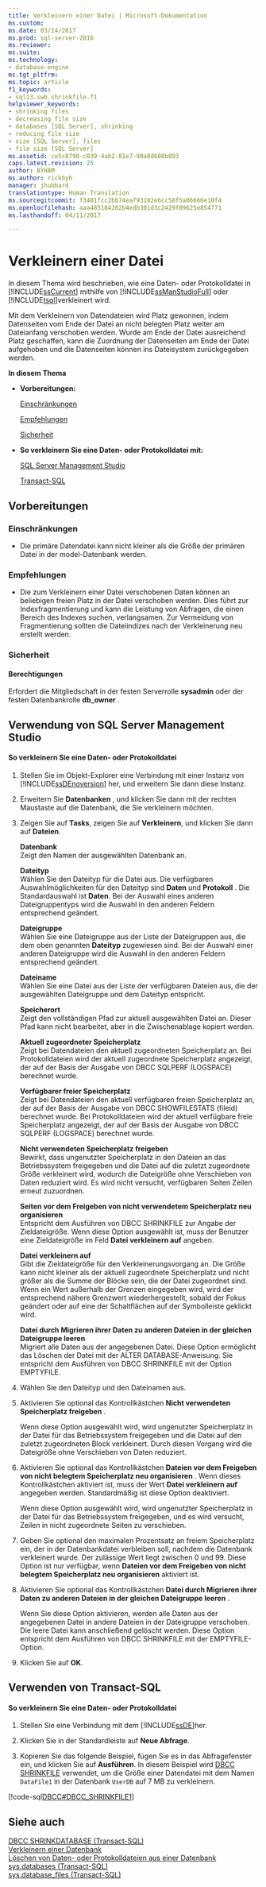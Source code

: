 ```yaml
---
title: Verkleinern einer Datei | Microsoft-Dokumentation
ms.custom: 
ms.date: 03/14/2017
ms.prod: sql-server-2016
ms.reviewer: 
ms.suite: 
ms.technology:
- database-engine
ms.tgt_pltfrm: 
ms.topic: article
f1_keywords:
- sql13.swb.shrinkfile.f1
helpviewer_keywords:
- shrinking files
- decreasing file size
- databases [SQL Server], shrinking
- reducing file size
- size [SQL Server], files
- file size [SQL Server]
ms.assetid: ce5c8798-c039-4ab2-81e7-90a8d688b893
caps.latest.revision: 25
author: BYHAM
ms.author: rickbyh
manager: jhubbard
translationtype: Human Translation
ms.sourcegitcommit: f3481fcc2bb74eaf93182e6cc58f5a06666e10f4
ms.openlocfilehash: aaa485184202b4edb301d3c2429f09625e854771
ms.lasthandoff: 04/11/2017

---
```

# <a name="shrink-a-file"></a>Verkleinern einer Datei
  In diesem Thema wird beschrieben, wie eine Daten- oder Protokolldatei in [!INCLUDE[ssCurrent](../../includes/sscurrent-md.md)] mithilfe von [!INCLUDE[ssManStudioFull](../../includes/ssmanstudiofull-md.md)] oder [!INCLUDE[tsql](../../includes/tsql-md.md)]verkleinert wird.  
  
 Mit dem Verkleinern von Datendateien wird Platz gewonnen, indem Datenseiten vom Ende der Datei an nicht belegten Platz weiter am Dateianfang verschoben werden. Wurde am Ende der Datei ausreichend Platz geschaffen, kann die Zuordnung der Datenseiten am Ende der Datei aufgehoben und die Datenseiten können ins Dateisystem zurückgegeben werden.  
  
 **In diesem Thema**  
  
-   **Vorbereitungen:**  
  
     [Einschränkungen](#Restrictions)  
  
     [Empfehlungen](#Recommendations)  
  
     [Sicherheit](#Security)  
  
-   **So verkleinern Sie eine Daten- oder Protokolldatei mit:**  
  
     [SQL Server Management Studio](#SSMSProcedure)  
  
     [Transact-SQL](#TsqlProcedure)  
  
##  <a name="BeforeYouBegin"></a> Vorbereitungen  
  
###  <a name="Restrictions"></a> Einschränkungen  
  
-   Die primäre Datendatei kann nicht kleiner als die Größe der primären Datei in der model-Datenbank werden.  
  
###  <a name="Recommendations"></a> Empfehlungen  
  
-   Die zum Verkleinern einer Datei verschobenen Daten können an beliebigen freien Platz in der Datei verschoben werden. Dies führt zur Indexfragmentierung und kann die Leistung von Abfragen, die einen Bereich des Indexes suchen, verlangsamen. Zur Vermeidung von Fragmentierung sollten die Dateiindizes nach der Verkleinerung neu erstellt werden.  
  
###  <a name="Security"></a> Sicherheit  
  
####  <a name="Permissions"></a> Berechtigungen  
 Erfordert die Mitgliedschaft in der festen Serverrolle **sysadmin** oder der festen Datenbankrolle **db_owner** .  
  
##  <a name="SSMSProcedure"></a> Verwendung von SQL Server Management Studio  
  
#### <a name="to-shrink-a-data-or-log-file"></a>So verkleinern Sie eine Daten- oder Protokolldatei  
  
1.  Stellen Sie im Objekt-Explorer eine Verbindung mit einer Instanz von [!INCLUDE[ssDEnoversion](../../includes/ssdenoversion-md.md)] her, und erweitern Sie dann diese Instanz.  
  
2.  Erweitern Sie **Datenbanken** , und klicken Sie dann mit der rechten Maustaste auf die Datenbank, die Sie verkleinern möchten.  
  
3.  Zeigen Sie auf **Tasks**, zeigen Sie auf **Verkleinern**, und klicken Sie dann auf **Dateien**.  
  
     **Datenbank**  
     Zeigt den Namen der ausgewählten Datenbank an.  
  
     **Dateityp**  
     Wählen Sie den Dateityp für die Datei aus. Die verfügbaren Auswahlmöglichkeiten für den Dateityp sind **Daten** und **Protokoll** . Die Standardauswahl ist **Daten**. Bei der Auswahl eines anderen Dateigruppentyps wird die Auswahl in den anderen Feldern entsprechend geändert.  
  
     **Dateigruppe**  
     Wählen Sie eine Dateigruppe aus der Liste der Dateigruppen aus, die dem oben genannten **Dateityp** zugewiesen sind. Bei der Auswahl einer anderen Dateigruppe wird die Auswahl in den anderen Feldern entsprechend geändert.  
  
     **Dateiname**  
     Wählen Sie eine Datei aus der Liste der verfügbaren Dateien aus, die der ausgewählten Dateigruppe und dem Dateityp entspricht.  
  
     **Speicherort**  
     Zeigt den vollständigen Pfad zur aktuell ausgewählten Datei an. Dieser Pfad kann nicht bearbeitet, aber in die Zwischenablage kopiert werden.  
  
     **Aktuell zugeordneter Speicherplatz**  
     Zeigt bei Datendateien den aktuell zugeordneten Speicherplatz an. Bei Protokolldateien wird der aktuell zugeordnete Speicherplatz angezeigt, der auf der Basis der Ausgabe von DBCC SQLPERF (LOGSPACE) berechnet wurde.  
  
     **Verfügbarer freier Speicherplatz**  
     Zeigt bei Datendateien den aktuell verfügbaren freien Speicherplatz an, der auf der Basis der Ausgabe von DBCC SHOWFILESTATS (fileid) berechnet wurde. Bei Protokolldateien wird der aktuell verfügbare freie Speicherplatz angezeigt, der auf der Basis der Ausgabe von DBCC SQLPERF (LOGSPACE) berechnet wurde.  
  
     **Nicht verwendeten Speicherplatz freigeben**  
     Bewirkt, dass ungenutzter Speicherplatz in den Dateien an das Betriebssystem freigegeben und die Datei auf die zuletzt zugeordnete Größe verkleinert wird, wodurch die Dateigröße ohne Verschieben von Daten reduziert wird. Es wird nicht versucht, verfügbaren Seiten Zeilen erneut zuzuordnen.  
  
     **Seiten vor dem Freigeben von nicht verwendetem Speicherplatz neu organisieren**  
     Entspricht dem Ausführen von DBCC SHRINKFILE zur Angabe der Zieldateigröße. Wenn diese Option ausgewählt ist, muss der Benutzer eine Zieldateigröße im Feld **Datei verkleinern auf** angeben.  
  
     **Datei verkleinern auf**  
     Gibt die Zieldateigröße für den Verkleinerungsvorgang an. Die Größe kann nicht kleiner als der aktuell zugeordnete Speicherplatz und nicht größer als die Summe der Blöcke sein, die der Datei zugeordnet sind. Wenn ein Wert außerhalb der Grenzen eingegeben wird, wird der entsprechend nähere Grenzwert wiederhergestellt, sobald der Fokus geändert oder auf eine der Schaltflächen auf der Symbolleiste geklickt wird.  
  
     **Datei durch Migrieren ihrer Daten zu anderen Dateien in der gleichen Dateigruppe leeren**  
     Migriert alle Daten aus der angegebenen Datei. Diese Option ermöglicht das Löschen der Datei mit der ALTER DATABASE-Anweisung. Sie entspricht dem Ausführen von DBCC SHRINKFILE mit der Option EMPTYFILE.  
  
4.  Wählen Sie den Dateityp und den Dateinamen aus.  
  
5.  Aktivieren Sie optional das Kontrollkästchen **Nicht verwendeten Speicherplatz freigeben** .  
  
     Wenn diese Option ausgewählt wird, wird ungenutzter Speicherplatz in der Datei für das Betriebssystem freigegeben und die Datei auf den zuletzt zugeordneten Block verkleinert. Durch diesen Vorgang wird die Dateigröße ohne Verschieben von Daten reduziert.  
  
6.  Aktivieren Sie optional das Kontrollkästchen **Dateien vor dem Freigeben von nicht belegtem Speicherplatz neu organisieren** . Wenn dieses Kontrollkästchen aktiviert ist, muss der Wert **Datei verkleinern auf** angegeben werden. Standardmäßig ist diese Option deaktiviert.  
  
     Wenn diese Option ausgewählt wird, wird ungenutzter Speicherplatz in der Datei für das Betriebssystem freigegeben, und es wird versucht, Zeilen in nicht zugeordnete Seiten zu verschieben.  
  
7.  Geben Sie optional den maximalen Prozentsatz an freiem Speicherplatz ein, der in der Datenbankdatei verbleiben soll, nachdem die Datenbank verkleinert wurde. Der zulässige Wert liegt zwischen 0 und 99. Diese Option ist nur verfügbar, wenn **Dateien vor dem Freigeben von nicht belegtem Speicherplatz neu organisieren** aktiviert ist.  
  
8.  Aktivieren Sie optional das Kontrollkästchen **Datei durch Migrieren ihrer Daten zu anderen Dateien in der gleichen Dateigruppe leeren** .  
  
     Wenn Sie diese Option aktivieren, werden alle Daten aus der angegebenen Datei in andere Dateien in der Dateigruppe verschoben. Die leere Datei kann anschließend gelöscht werden. Diese Option entspricht dem Ausführen von DBCC SHRINKFILE mit der EMPTYFILE-Option.  
  
9. Klicken Sie auf **OK**.  
  
##  <a name="TsqlProcedure"></a> Verwenden von Transact-SQL  
  
#### <a name="to-shrink-a-data-or-log-file"></a>So verkleinern Sie eine Daten- oder Protokolldatei  
  
1.  Stellen Sie eine Verbindung mit dem [!INCLUDE[ssDE](../../includes/ssde-md.md)]her.  
  
2.  Klicken Sie in der Standardleiste auf **Neue Abfrage**.  
  
3.  Kopieren Sie das folgende Beispiel, fügen Sie es in das Abfragefenster ein, und klicken Sie auf **Ausführen**. In diesem Beispiel wird [DBCC SHRINKFILE](../../t-sql/database-console-commands/dbcc-shrinkfile-transact-sql.md) verwendet, um die Größe einer Datendatei mit dem Namen `DataFile1` in der Datenbank `UserDB` auf 7 MB zu verkleinern.  
  
 [!code-sql[DBCC#DBCC_SHRINKFILE1](../../relational-databases/databases/codesnippet/tsql/shrink-a-file_1.sql)]  
  
## <a name="see-also"></a>Siehe auch  
 [DBCC SHRINKDATABASE &#40;Transact-SQL&#41;](../../t-sql/database-console-commands/dbcc-shrinkdatabase-transact-sql.md)   
 [Verkleinern einer Datenbank](../../relational-databases/databases/shrink-a-database.md)   
 [Löschen von Daten- oder Protokolldateien aus einer Datenbank](../../relational-databases/databases/delete-data-or-log-files-from-a-database.md)   
 [sys.databases &#40;Transact-SQL&#41;](../../relational-databases/system-catalog-views/sys-databases-transact-sql.md)   
 [sys.database_files &#40;Transact-SQL&#41;](../../relational-databases/system-catalog-views/sys-database-files-transact-sql.md)  
  
  
